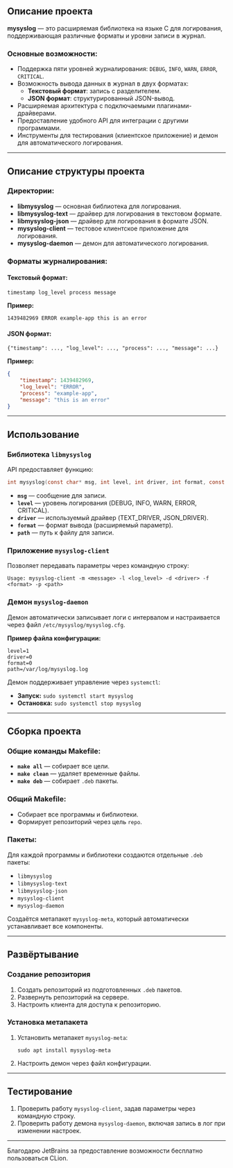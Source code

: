 ## Описание проекта

**mysyslog** — это расширяемая библиотека на языке C для логирования, поддерживающая различные форматы и уровни записи в журнал. 

### Основные возможности:
- Поддержка пяти уровней журналирования: `DEBUG`, `INFO`, `WARN`, `ERROR`, `CRITICAL`.
- Возможность вывода данных в журнал в двух форматах:
  - **Текстовый формат**: запись с разделителем.
  - **JSON формат**: структурированный JSON-вывод.
- Расширяемая архитектура с подключаемыми плагинами-драйверами.
- Предоставление удобного API для интеграции с другими программами.
- Инструменты для тестирования (клиентское приложение) и демон для автоматического логирования.

---

## Описание структуры проекта

### Директории:
- **libmysyslog** — основная библиотека для логирования.
- **libmysyslog-text** — драйвер для логирования в текстовом формате.
- **libmysyslog-json** — драйвер для логирования в формате JSON.
- **mysyslog-client** — тестовое клиентское приложение для логирования.
- **mysyslog-daemon** — демон для автоматического логирования.

### Форматы журналирования:
#### Текстовый формат:
```
timestamp log_level process message
```
**Пример:**
```
1439482969 ERROR example-app this is an error
```

#### JSON формат:
```
{"timestamp": ..., "log_level": ..., "process": ..., "message": ...}
```
**Пример:**
```json
{
    "timestamp": 1439482969,
    "log_level": "ERROR",
    "process": "example-app",
    "message": "this is an error"
}
```

---

## Использование

### Библиотека `libmysyslog`

API предоставляет функцию:
```c
int mysyslog(const char* msg, int level, int driver, int format, const char* path);
```

- **`msg`** — сообщение для записи.
- **`level`** — уровень логирования (DEBUG, INFO, WARN, ERROR, CRITICAL).
- **`driver`** — используемый драйвер (TEXT_DRIVER, JSON_DRIVER).
- **`format`** — формат вывода (расширяемый параметр).
- **`path`** — путь к файлу для записи.

### Приложение `mysyslog-client`
Позволяет передавать параметры через командную строку:
```
Usage: mysyslog-client -m <message> -l <log_level> -d <driver> -f <format> -p <path>
```

### Демон `mysyslog-daemon`
Демон автоматически записывает логи с интервалом и настраивается через файл `/etc/mysyslog/mysyslog.cfg`.

**Пример файла конфигурации:**
```
level=1
driver=0
format=0
path=/var/log/mysyslog.log
```

Демон поддерживает управление через `systemctl`:
- **Запуск:** `sudo systemctl start mysyslog`
- **Остановка:** `sudo systemctl stop mysyslog`

---

## Сборка проекта

### Общие команды Makefile:
- **`make all`** — собирает все цели.
- **`make clean`** — удаляет временные файлы.
- **`make deb`** — собирает `.deb` пакеты.

### Общий Makefile:
- Собирает все программы и библиотеки.
- Формирует репозиторий через цель `repo`.

### Пакеты:
Для каждой программы и библиотеки создаются отдельные `.deb` пакеты:
- `libmysyslog`
- `libmysyslog-text`
- `libmysyslog-json`
- `mysyslog-client`
- `mysyslog-daemon`

Создаётся метапакет `mysyslog-meta`, который автоматически устанавливает все компоненты.

---

## Развёртывание

### Создание репозитория
1. Создать репозиторий из подготовленных `.deb` пакетов.
2. Развернуть репозиторий на сервере.
3. Настроить клиента для доступа к репозиторию.

### Установка метапакета
1. Установить метапакет `mysyslog-meta`:
   ```
   sudo apt install mysyslog-meta
   ```
2. Настроить демон через файл конфигурации.

---

## Тестирование
1. Проверить работу `mysyslog-client`, задав параметры через командную строку.
2. Проверить работу демона `mysyslog-daemon`, включая запись в лог при изменении настроек.

---
Благодарю JetBrains за предоставление возможности бесплатно пользоваться CLion.
